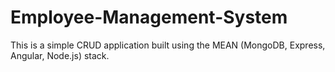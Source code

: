 # Employee-Management-System
This is a simple CRUD application built using the MEAN (MongoDB, Express, Angular, Node.js) stack.
